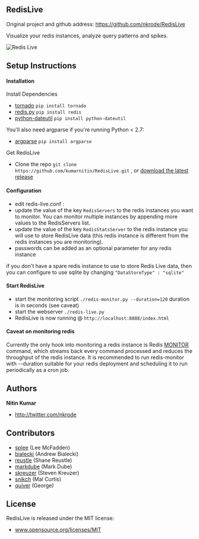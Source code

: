 RedisLive
---------
Original project and github address: https://github.com/nkrode/RedisLive

Visualize your redis instances, analyze query patterns and spikes.

![Redis Live](https://github.com/kumarnitin/RedisLive/blob/master/design/redis-live.png?raw=true "Redis Live")

Setup Instructions
------------------
#### Installation

Install Dependencies

+ [tornado](https://github.com/facebook/tornado) `pip install tornado`
+ [redis.py](https://github.com/andymccurdy/redis-py) `pip install redis`
+ [python-dateutil](http://labix.org/python-dateutil) `pip install python-dateutil`

You'll also need argparse if you're running Python < 2.7:

+ [argparse](http://code.google.com/p/argparse/) `pip install argparse`


Get RedisLive

+ Clone the repo `git clone https://github.com/kumarnitin/RedisLive.git` , or [download the latest release](https://github.com/kumarnitin/RedisLive/zipball/master)

#### Configuration

+ edit redis-live.conf :
+ update the value of the key `RedisServers` to the redis instances you want to monitor. You can monitor multiple instances by appending more values to the RedisServers list.
+ update the value of the key `RedisStatsServer` to the redis instance you will use to store RedisLive data (this redis instance is different from the redis instances you are monitoring).
+ passwords can be added as an optional parameter for any redis instance

if you don't have a spare redis instance to use to store Redis Live data, then you can configure to use sqlite by changing `"DataStoreType" : "sqlite"`

#### Start RedisLive

+ start the monitoring script `./redis-monitor.py --duration=120` duration is in seconds (see caveat)
+ start the webserver `./redis-live.py`
+ RedisLive is now running @ `http://localhost:8888/index.html`


#### Caveat on monitoring redis

Currently the only hook into monitoring a redis instance is Redis [MONITOR](http://redis.io/commands/monitor) command, which streams back every command processed and reduces the throughput of the redis instance. It is recommended to run redis-monitor with --duration suitable for your redis deployment and scheduling it to run periodically as a cron job.


Authors
-------

**Nitin Kumar**

+ http://twitter.com/nkrode

Contributors
------------
+ [splee](https://github.com/splee) (Lee McFadden)
+ [bialecki](https://github.com/bialecki) (Andrew Bialecki)
+ [reustle](https://github.com/reustle) (Shane Reustle)
+ [markdube](https://github.com/markdube) (Mark Dube)
+ [skreuzer](https://github.com/skreuzer) (Steven Kreuzer)
+ [snikch](https://github.com/snikch) (Mal Curtis)
+ [quiver](https://github.com/quiver) (George)

License
-------
RedisLive is released under the MIT license:
+ www.opensource.org/licenses/MIT
